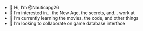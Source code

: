 - 👋 Hi, I’m @Nauticapg26
- 👀 I’m interested in... the New Age, the secrets, and... work at
- 🌱 I’m currently learning the movies, the code, and other things
- 💞️ I’m looking to collaborate on game database interface

<!---
Nauticapg26/Nauticapg26 is a ✨ special ✨ repository because its `README.md` (this file) appears on your GitHub profile.
You can click the Preview link to take a look at your changes.
--->
